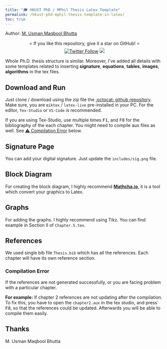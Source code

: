 ```yaml
---
title: "🎓 HKUST PhD / MPhil Thesis Latex Template"
permalink: /hkust-phd-mphil-thesis-template-in-latex/
toc: true
---
```

Author: [M. Usman Maqbool Bhutta](https://usmanmaqbool.github.io/)

<p align="center">
  ⭐️ If you like this repository, give it a star on GitHub! ⭐️
  <br>
  <a href="https://twitter.com/MUsmanMBhutta"><img src="https://img.shields.io/twitter/follow/MUsmanMBhutta.svg?style=social" alt="Twitter Follow" /></a>
  <a href="#license"><img src="https://img.shields.io/github/license/sourcerer-io/hall-of-fame.svg?colorB=ff0000"></a>
</p>


Whole Ph.D. thesis structure is similar. Moreover, I've added all details with some templates related to inserting **signature**, **equations**, **tables**, **images**, **algorithms** in the tex files.

## Download and Run

Just clone / download using the zip file the [:octocat: github repository](https://github.com/UsmanMaqbool/hkust-phd-mphil-thesis). Make sure, you are `miktex` / `latex-live` pre-installed in your PC. For the editor, `Tex-Studio` or `VS-Code` is recommended.

If you are using Tex-Studio, use multiple times <kbd>F1</kbd>, and <kbd>F8</kbd> for the bibliography of the each chapter. You might need to compile aux files as well. See [:warning: Compilation Error](#compilation-error) below.

## Signature Page
You can add your digital signature. Just update the `includes/sig.png` file.
## Block Diagram
For creating the block diagram, I highly recommend **[Mathcha.io](https://www.mathcha.io/editor)**, it is a tool which convert your graphics to Latex.
## Graphs
For adding the graphs. I highly recommend using Tikz. You can find example in Section II of `Chapter.5.tex`.
## References

We used single bib file `Thesis.bib` which has all the references. Each chapter will have its own reference section.

### Compilation Error

If the references are not generated successfully, or you are facing problem with a particular chapter. 

**For example:** If chapter 2 references are not updating after the compilation. To fix this, you have to open the `chapter2.aux` in the tex studio, and press` <kbd>F8</kbd>, so that the references could be updated. Afterwards you will be able to compile them easily.



## Thanks

M. Usman Maqbool Bhutta